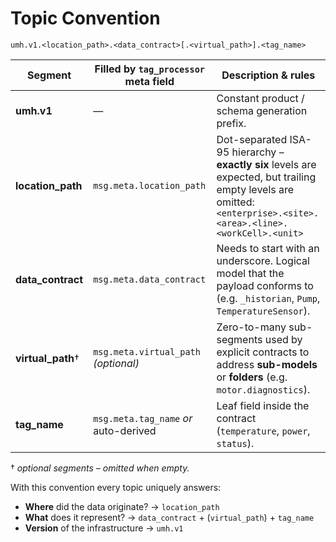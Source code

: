 # Topic Convention

```
umh.v1.<location_path>.<data_contract>[.<virtual_path>].<tag_name>
```

| Segment            | Filled by `tag_processor` meta field  | Description & rules                                                                                                                                               |
| ------------------ | ------------------------------------- | ----------------------------------------------------------------------------------------------------------------------------------------------------------------- |
| **umh.v1**         | —                                     | Constant product / schema generation prefix.                                                                                                                      |
| **location\_path** | `msg.meta.location_path`              | Dot-separated ISA-95 hierarchy – **exactly six** levels are expected, but trailing empty levels are omitted:`<enterprise>.<site>.<area>.<line>.<workCell>.<unit>` |
| **data\_contract** | `msg.meta.data_contract`              | Needs to start with an underscore. Logical model that the payload conforms to (e.g. `_historian`, `Pump`, `TemperatureSensor`).                                   |
| **virtual\_path**† | `msg.meta.virtual_path` _(optional)_  | Zero-to-many sub-segments used by explicit contracts to address **sub-models** or **folders** (e.g. `motor.diagnostics`).                                         |
| **tag\_name**      | `msg.meta.tag_name` _or_ auto-derived | Leaf field inside the contract (`temperature`, `power`, `status`).                                                                                                |

† _optional segments – omitted when empty._

With this convention every topic uniquely answers:

* **Where** did the data originate? → `location_path`
* **What** does it represent? → `data_contract` + (`virtual_path`) + `tag_name`
* **Version** of the infrastructure → `umh.v1`
